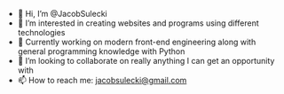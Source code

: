 - 👋 Hi, I’m @JacobSulecki
- 👀 I’m interested in creating websites and programs using different technologies
- 🌱 Currently working on modern front-end engineering along with general programming knowledge with Python
- 💞️ I’m looking to collaborate on really anything I can get an opportunity with
- 📫 How to reach me: jacobsulecki@gmail.com

<!---
JacobSulecki/JacobSulecki is a ✨ special ✨ repository because its `README.md` (this file) appears on your GitHub profile.
You can click the Preview link to take a look at your changes.
--->
